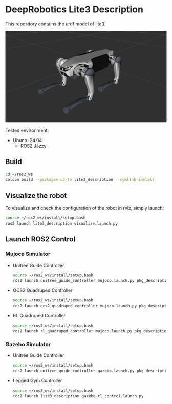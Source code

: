 # DeepRobotics Lite3 Description

This repository contains the urdf model of lite3.

![lite3](../../../.images/lite3.png)

Tested environment:

* Ubuntu 24.04
    * ROS2 Jazzy

## Build

```bash
cd ~/ros2_ws
colcon build --packages-up-to lite3_description --symlink-install
```

## Visualize the robot

To visualize and check the configuration of the robot in rviz, simply launch:

```bash
source ~/ros2_ws/install/setup.bash
ros2 launch lite3_description visualize.launch.py
```

## Launch ROS2 Control

### Mujoco Simulator

* Unitree Guide Controller
  ```bash
  source ~/ros2_ws/install/setup.bash
  ros2 launch unitree_guide_controller mujoco.launch.py pkg_description:=lite3_description
  ```
* OCS2 Quadruped Controller
  ```bash
  source ~/ros2_ws/install/setup.bash
  ros2 launch ocs2_quadruped_controller mujoco.launch.py pkg_description:=lite3_description
  ```
* RL Quadruped Controller
  ```bash
  source ~/ros2_ws/install/setup.bash
  ros2 launch rl_quadruped_controller mujoco.launch.py pkg_description:=lite3_description model_folder:=legged_gym
  ```

### Gazebo Simulator

* Unitree Guide Controller
  ```bash
  source ~/ros2_ws/install/setup.bash
  ros2 launch unitree_guide_controller gazebo.launch.py pkg_description:=lite3_description height:=0.43
  ```
* Legged Gym Controller
  ```bash
  source ~/ros2_ws/install/setup.bash
  ros2 launch lite3_description gazebo_rl_control.launch.py
  ```